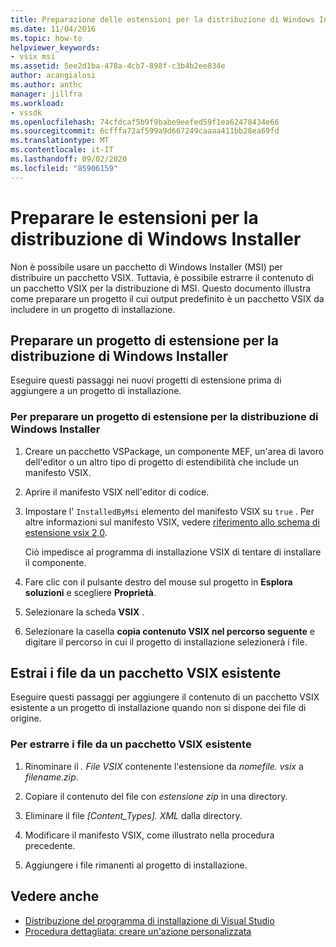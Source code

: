 ```yaml
---
title: Preparazione delle estensioni per la distribuzione di Windows Installer | Microsoft Docs
ms.date: 11/04/2016
ms.topic: how-to
helpviewer_keywords:
- vsix msi
ms.assetid: 5ee2d1ba-478a-4cb7-898f-c3b4b2ee834e
author: acangialosi
ms.author: anthc
manager: jillfra
ms.workload:
- vssdk
ms.openlocfilehash: 74cfdcaf5b9f9babe9eefed59f1ea62478434e66
ms.sourcegitcommit: 6cfffa72af599a9d667249caaaa411bb28ea69fd
ms.translationtype: MT
ms.contentlocale: it-IT
ms.lasthandoff: 09/02/2020
ms.locfileid: "85906159"
---
```

# <a name="prepare-extensions-for-windows-installer-deployment"></a>Preparare le estensioni per la distribuzione di Windows Installer
Non è possibile usare un pacchetto di Windows Installer (MSI) per distribuire un pacchetto VSIX. Tuttavia, è possibile estrarre il contenuto di un pacchetto VSIX per la distribuzione di MSI. Questo documento illustra come preparare un progetto il cui output predefinito è un pacchetto VSIX da includere in un progetto di installazione.

## <a name="prepare-an-extension-project-for-windows-installer-deployment"></a>Preparare un progetto di estensione per la distribuzione di Windows Installer
 Eseguire questi passaggi nei nuovi progetti di estensione prima di aggiungere a un progetto di installazione.

### <a name="to-prepare-an-extension-project-for-windows-installer-deployment"></a>Per preparare un progetto di estensione per la distribuzione di Windows Installer

1. Creare un pacchetto VSPackage, un componente MEF, un'area di lavoro dell'editor o un altro tipo di progetto di estendibilità che include un manifesto VSIX.

2. Aprire il manifesto VSIX nell'editor di codice.

3. Impostare l' `InstalledByMsi` elemento del manifesto VSIX su `true` . Per altre informazioni sul manifesto VSIX, vedere [riferimento allo schema di estensione vsix 2,0](../extensibility/vsix-extension-schema-2-0-reference.md).

     Ciò impedisce al programma di installazione VSIX di tentare di installare il componente.

4. Fare clic con il pulsante destro del mouse sul progetto in **Esplora soluzioni** e scegliere **Proprietà**.

5. Selezionare la scheda **VSIX** .

6. Selezionare la casella **copia contenuto VSIX nel percorso seguente** e digitare il percorso in cui il progetto di installazione selezionerà i file.

## <a name="extract-files-from-an-existing-vsix-package"></a>Estrai i file da un pacchetto VSIX esistente
 Eseguire questi passaggi per aggiungere il contenuto di un pacchetto VSIX esistente a un progetto di installazione quando non si dispone dei file di origine.

### <a name="to-extract-files-from-an-existing-vsix-package"></a>Per estrarre i file da un pacchetto VSIX esistente

1. Rinominare il *. File VSIX* contenente l'estensione da *nomefile. vsix* a *filename.zip*.

2. Copiare il contenuto del file con *estensione zip* in una directory.

3. Eliminare il file *[Content_Types]. XML* dalla directory.

4. Modificare il manifesto VSIX, come illustrato nella procedura precedente.

5. Aggiungere i file rimanenti al progetto di installazione.

## <a name="see-also"></a>Vedere anche
- [Distribuzione del programma di installazione di Visual Studio](https://msdn.microsoft.com/library/121be21b-b916-43e2-8f10-8b080516d2a0)
- [Procedura dettagliata: creare un'azione personalizzata](/previous-versions/visualstudio/visual-studio-2010/d9k65z2d(v=vs.100))
